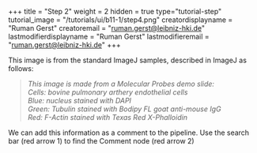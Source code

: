 +++
title = "Step 2"
weight = 2
hidden = true
type="tutorial-step"
tutorial_image = "/tutorials/ui/b11-1/step4.png"
creatordisplayname = "Ruman Gerst"
creatoremail = "ruman.gerst@leibniz-hki.de"
lastmodifierdisplayname = "Ruman Gerst"
lastmodifieremail = "ruman.gerst@leibniz-hki.de"
+++

This image is from the standard ImageJ samples, described in ImageJ as follows:

<blockquote>
<em>
This image is made from a Molecular Probes demo slide:<br/>
Cells: bovine pulmonary arthery endothelial cells<br/>
Blue: nucleus stained with DAPI<br/>
Green: Tubulin stained with Bodipy FL goat anti-mouse IgG<br/>
Red: F-Actin stained with Texas Red X-Phalloidin
</em>
</blockquote>

We can add this information as a comment to the pipeline. Use the search bar (red arrow 1) to find the Comment node (red arrow 2)